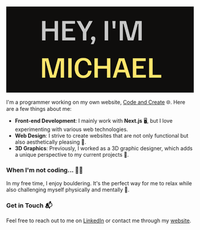 ![Profile Picture](Hey_lower.png)

I'm a programmer working on my own website, [Code and Create](https://www.michalgrzebisz.com/) 🌐. Here are a few things about me:

- **Front-end Development**: I mainly work with **Next.js** 🖥️, but I love experimenting with various web technologies.
- **Web Design**: I strive to create websites that are not only functional but also aesthetically pleasing 🎨.
- **3D Graphics**: Previously, I worked as a 3D graphic designer, which adds a unique perspective to my current projects 🎥.

### When I'm not coding... 🧗‍♂️

In my free time, I enjoy bouldering. It's the perfect way for me to relax while also challenging myself physically and mentally 💪.

### Get in Touch 📬

Feel free to reach out to me on [LinkedIn](www.linkedin.com/in/michał-grzebisz-1a20b9214) or contact me through my [website](https://www.michalgrzebisz.com/).
